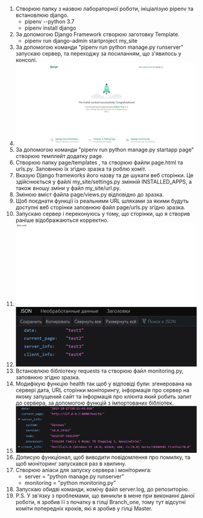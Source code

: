 1. Створюю папку з назвою лабораторної роботи, ініціалізую pipenv та встановлюю django.
   - pipenv --python 3.7
   - pipenv install django
2. За допомогою Django Framework створюю заготовку Template.
   - pipenv run django-admin startproject my_site
3. За допомогою команди  "pipenv run python manage.py runserver" запускаю сервер, та переходжу за посиланням, що з'явилось у консолі.
4. ![screenshot]( https://github.com/IK-31-hashchenko/IK_31_hashchenko/blob/master/screenshot.png)
5. За допомогою команди "pipenv run python manage.py startapp page" створюю темплейт додатку page.
6. Створюю папку page/templates , та створюю файли page.html  та urls.py. Заповнюю їх згідно зразка та роблю коміт.
7. Вказую Django frameworks його назву та де шукати веб сторінки. Це здійснюється у файлі my_site/settings.py змінній INSTALLED_APPS, а також вношу зміни у файл my_site/url.py.
8. Змінюю вміст файла page/views.py відповідно до зразка.
9. Щоб поєднати функції із реальними URL шляхами за якими будуть доступні  веб сторінки заповнюю файл page/urls.py згідно  зразка.
10. Запускаю сервер і переконуюсь у тому, що сторінки, що я створив раніше відображаються корректно.
11. ![screenshot1](https://github.com/IK-31-hashchenko/IK_31_hashchenko/blob/Branch_one/screenshot1.png)
12. ![screenshot2](https://github.com/IK-31-hashchenko/IK_31_hashchenko/blob/Branch_one/screenshot2.png)
13. Встановлюю бібліотеку requests та створюю файл monitоring.py, заповнюю згідно зразка.
14. Модифікую функцію health так щоб у відповіді були: згенерована на сервері дата, URL сторінки моніторингу, інформація про сервер на якому запущений сайт та інформація про клієнта який робить запит до сервера, за допомогою функцій з імпортованих бібліотек.
15. ![screenshot3](https://github.com/IK-31-hashchenko/IK_31_hashchenko/blob/Branch_one/screenshot3.png)
16. Дописую функціонал, щоб виводити повідомлення про помилку, та щоб моніторинг запускався раз в хвилину.
17. Створюю аліаси для запуску сервера і моніторинга:
    - server = "python manage.py runserver"
    - monitoring = "python monitoring.py"
18. Запускаю обидві команди, комічу файл server.log, до репозиторію.
19. P.S. У зв'язку з проблемами, що виникли в мене при виконанні даної роботи, я зробив її з початку в гілці Branch_one, тому тут відсутні коміти попередніх кроків, які я зробив у гілці Master.

